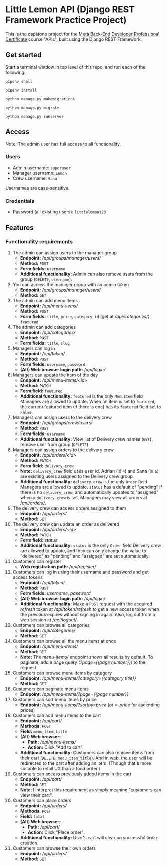# Little Lemon API (Django REST Framework Practice Project)

This is the capstone project for the [Meta Back-End Developer Professional Certificate](https://www.coursera.org/professional-certificates/meta-back-end-developer) course "APIs", built using the Django REST Framework.

## Get started

Start a terminal window in top level of this repo, and run each of the following:

`pipenv shell`

`pipenv install`

`python manage.py makemigrations`

`python manage.py migrate`

`python manage.py runserver`

## Access

Note: The admin user has full access to all functionality.

### Users
- Admin username: `superuser`
- Manager username: `Lemon`
- Crew username: `Sana`

Usernames are case-sensitive.

### Credentials
- Password (all existing users): `littlelemon123`

## Features
### Functionality requirements

1.	The admin can assign users to the manager group
    - **Endpoint:** */api/groups/manager/users/*
    - **Method:** `POST`
    - **Form fields:** `username`
    - **Additional functionality:** Admin can also remove users from the group (`DELETE`, `username`).
2.	You can access the manager group with an admin token
    - **Endpoint:** */api/groups/manager/users/*
    - **Method:** `GET`
3.	The admin can add menu items
    - **Endpoint:** */api/menu-items/*
    - **Method:** `POST`
    - **Form fields:** `title`, `price`, `category_id` (get at */api/categories/*), `featured`
4.	The admin can add categories
    - **Endpoint:** */api/categories/*
    - **Method:** `POST`
    - **Form fields:** `title`, `slug`
5.	Managers can log in 
    - **Endpoint:** */api/token/*
    - **Method:** `POST`
    - **Form fields:** `username`, `password`
    - **(Alt) Web browser login path:** */api/login/*
6.	Managers can update the item of the day
    - **Endpoint:** */api/menu-items/<id\>*
    - **Method:** `PATCH`
    - **Form field:** `featured`
    - **Additional functionality:** `featured` is the only `MenuItem` field Managers are allowed to update. When an item is set to `featured`, the current featured item (if there is one) has its `featured` field set to `False`.
7.	Managers can assign users to the delivery crew
    - **Endpoint:** */api/groups/crew/users/*
    - **Method:** `POST`
    - **Form fields:** `username`
    - **Additional functionality:** View list of Delivery crew names (`GET`), remove user from group (`DELETE`)
8.	Managers can assign orders to the delivery crew
    - **Endpoint:** */api/orders/<id\>*
    - **Method:** `PATCH`
    - **Form field:** `delivery_crew`
    - **Note:** `delivery_crew` field uses user id. Adrian (id `4`) and Sana (id `6`) are existing users assigned to the Delivery crew group. 
    - **Additional functionality:** `delivery_crew` is the only `Order` field Managers are allowed to update. `status` has a default of "pending" if there is no `delivery_crew`, and automatically updates to "assigned" when a `delivery_crew` is set. Managers may view all orders at */api/orders/*.
9.	The delivery crew can access orders assigned to them
    - **Endpoint:** */api/orders/*
    - **Method:** `GET`
10. The delivery crew can update an order as delivered
    - **Endpoint:** */api/orders/<id\>*
    - **Method:** `PATCH`
    - **Form field:** *status*
    - **Additional functionality:** `status` is the only `Order` field Delivery crew are allowed to update, and they can only change the value to "delivered" as "pending" and "assigned" are set automatically.
11. Customers can register
    - **Web registration path:** */api/register/*
12. Customers can log in using their username and password and get access tokens
    - **Endpoint:** */api/token/*
    - **Method:** `POST`
    - **Form fields:** *username*, *password*
    - **(Alt) Web browser login path:** */api/login/*
    - **Additional functionality:** Make a `POST` request with the acquired *refresh* token at */api/token/refresh* to get a new access token when the previous expires without signing in again. Also, log out from a web session at */api/logout/*.
13. Customers can browse all categories
    - **Endpoint:** */api/categories/*
    - **Method:** `GET`
14. Customers can browse all the menu items at once
    - **Endpoint:** */api/menu-items/*
    - **Method:** `GET`
    - **Note:** The *menu-items/* endpoint shows all results by default. To paginate, add a page query *(?page={{page number}})* to the request.
15. Customers can browse menu items by category
    - **Endpoint:** */api/menu-items/?category={{category title}}*
    - **Method:** `GET`
16. Customers can paginate menu items
    - **Endpoint:** */api/menu-items/?page={{page number}}*
17. Customers can sort menu items by price
    - **Endpoint:** */api/menu-items/?sortby=price* (or *=-price* for ascending prices)
18. Customers can add menu items to the cart
    - **Endpoint:** */api/cart/*
    - **Methods:** `POST`
    - **Field:** `menu_item_title`
    - **(Alt) Web browser:**
        - **Path:** */api/menu-items/*
        - **Action:** Click "Add to cart".
    - **Additional functionality:** Customers can also remove items from their cart (`DELETE`, `menu_item_title`). And in web, the user will be redirected to the cart after adding an item. (Though that's more suitable to retail UX than a food order.)
19. Customers can access previously added items in the cart
    - **Endpoint:** */api/cart/*
    - **Method:** `GET`
    - **Note**: I interpret this requirement as simply meaning "customers can view their cart".
20. Customers can place orders
    - **Endpoint:** */api/orders/*
    - **Methods:** `POST`
    - **Field:** `total`
    - **(Alt) Web browser:**
        - **Path:** */api/cart/*
        - **Action:** Click "Place order".
    - **Additional functionality:** User's cart will clear on successful `Order` creation.
21. Customers can browse their own orders
    - **Endpoint:** */api/orders/*
    - **Method:** `GET`